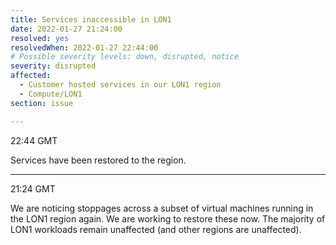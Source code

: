 ```yaml
---
title: Services inaccessible in LON1
date: 2022-01-27 21:24:00
resolved: yes
resolvedWhen: 2022-01-27 22:44:00
# Possible severity levels: down, disrupted, notice
severity: disrupted
affected:
  - Customer hosted services in our LON1 region
  - Compute/LON1
section: issue

---
```

22:44 GMT

Services have been restored to the region. 

---

21:24 GMT

We are noticing stoppages across a subset of virtual machines running in the LON1 region again. We are working to restore these now. The majority of LON1 workloads remain unaffected (and other regions are unaffected).

